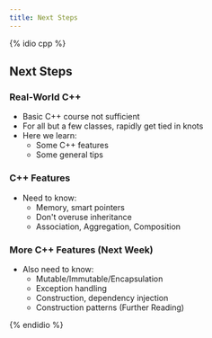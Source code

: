 ```yaml
---
title: Next Steps
---
```


{% idio cpp %}

## Next Steps

### Real-World C++

* Basic C++ course not sufficient
* For all but a few classes, rapidly get tied in knots
* Here we learn:
    * Some C++ features
    * Some general tips


### C++ Features

* Need to know:
    * Memory, smart pointers
    * Don't overuse inheritance
    * Association, Aggregation, Composition


### More C++ Features (Next Week)

* Also need to know:
    * Mutable/Immutable/Encapsulation
    * Exception handling
    * Construction, dependency injection
    * Construction patterns (Further Reading)
 
{% endidio %}
